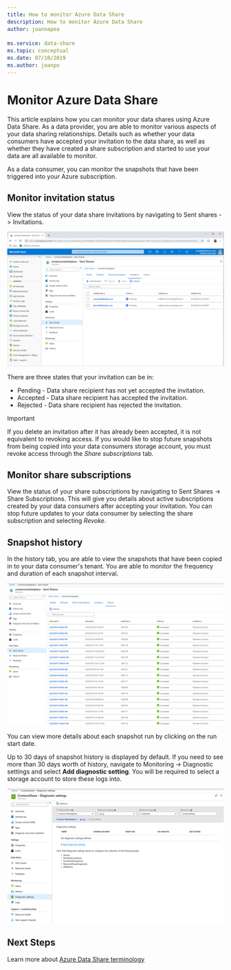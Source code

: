 ```yaml
---
title: How to monitor Azure Data Share 
description: How to monitor Azure Data Share 
author: joannapea

ms.service: data-share
ms.topic: conceptual
ms.date: 07/10/2019
ms.author: joanpo
---
```

# Monitor Azure Data Share  

This article explains how you can monitor your data shares using Azure Data Share. As a data provider, you are able to monitor various aspects of your data sharing relationships. Details such as whether your data consumers have accepted your invitation to the data share, as well as whether they have created a share subscription and started to use your data are all available to monitor. 

As a data consumer, you can monitor the snapshots that have been triggered into your Azure subscription. 

## Monitor invitation status

View the status of your data share invitations by navigating to Sent shares -> Invitations. 

![Invitation status](./media/invitation-status.png "Invitation status") 

There are three states that your invitation can be in:

* Pending - Data share recipient has not yet accepted the invitation.
* Accepted - Data share recipient has accepted the invitation.
* Rejected - Data share recipient has rejected the invitation.

> [!IMPORTANT]
> If you delete an invitation after it has already been accepted, it is not equivalent to revoking access. If you would like to stop future snapshots from being copied into your data consumers storage account, you must revoke access through the *Share subscriptions* tab. 

## Monitor share subscriptions

View the status of your share subscriptions by navigating to Sent Shares -> Share Subscriptions. This will give you details about active subscriptions created by your data consumers after accepting your invitation. You can stop future updates to your data consumer by selecting the share subscription and selecting *Revoke*. 

## Snapshot history 

In the history tab, you are able to view the snapshots that have been copied in to your data consumer's tenant. You are able to monitor the frequency and duration of each snapshot interval. 

![Snapshot history](./media/sent-shares.png "Snapshot history") 

You can view more details about each snapshot run by clicking on the run start date. 

Up to 30 days of snapshot history is displayed by default. If you need to see more than 30 days worth of history, navigate to Monitoring -> Diagnostic settings and select **Add diagnostic setting**. You will be required to select a storage account to store these logs into. 

![Snapshot history](./media/diagnostic-settings.png "Diagnostic settings") 

## Next Steps 

Learn more about [Azure Data Share terminology](terminology.md)
